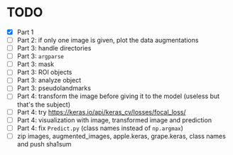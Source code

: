 # TODO

- [X] Part 1
- [ ] Part 2: if only one image is given, plot the data augmentations
- [ ] Part 3: handle directories
- [ ] Part 3: `argparse`
- [ ] Part 3: mask
- [ ] Part 3: ROI objects
- [ ] Part 3: analyze object
- [ ] Part 3: pseudolandmarks
- [ ] Part 4: transform the image before giving it to the model (useless but that's the subject)
- [ ] Part 4: try https://keras.io/api/keras_cv/losses/focal_loss/
- [ ] Part 4: visualization with image, transformed image and prediction
- [ ] Part 4: fix `Predict.py` (class names instead of `np.argmax`)
- [ ] zip images, augmented_images, apple.keras, grape.keras, class names and push sha1sum